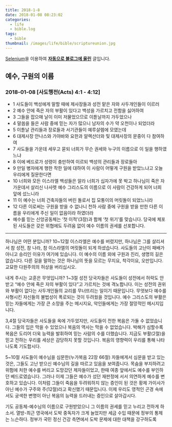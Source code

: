 ```yaml
---
title: 2018-1-8
date: 2018-01-08 08:23:02
categories:
  - life
  - bible.log
tags:
  - bible
thumbnail: /images/life/bible/scriptureunion.jpg
---
```



[Selenium](http://www.seleniumhq.org/)을 이용하여 **[자동으로 블로그에 올린](https://github.com/ddok2/selenium-dailybible)** 글입니다.

## 예수, 구원의 이름
### 2018-01-08   [사도행전(Acts) 4:1 - 4:12]


* 1 사도들이 백성에게 말할 때에 제사장들과 성전 맡은 자와 사두개인들이 이르러
* 2 예수 안에 죽은 자의 부활이 있다고 백성을 가르치고 전함을 싫어하여
* 3 그들을 잡으매 날이 이미 저물었으므로 이튿날까지 가두었으나
* 4 말씀을 들은 사람 중에 믿는 자가 많으니 남자의 수가 약 오천이나 되었더라
* 5 이튿날 관리들과 장로들과 서기관들이 예루살렘에 모였는데
* 6 대제사장 안나스와 가야바와 요한과 알렉산더와 및 대제사장의 문중이 다 참여하여
* 7 사도들을 가운데 세우고 묻되 너희가 무슨 권세와 누구의 이름으로 이 일을 행하였느냐
* 8 이에 베드로가 성령이 충만하여 이르되 백성의 관리들과 장로들아
* 9 만일 병자에게 행한 착한 일에 대하여 이 사람이 어떻게 구원을 받았느냐고 오늘 우리에게 질문한다면
* 10 너희와 모든 이스라엘 백성들은 알라 너희가 십자가에 못 박고 하나님이 죽은 자 가운데서 살리신 나사렛 예수 그리스도의 이름으로 이 사람이 건강하게 되어 너희 앞에 섰느니라
* 11 이 예수는 너희 건축자들의 버린 돌로서 집 모퉁이의 머릿돌이 되었느니라
* 12 다른 이로써는 구원을 받을 수 없나니 천하 사람 중에 구원을 받을 만한 다른 이름을 우리에게 주신 일이 없음이라 하였더라
* 예수를 믿는 신앙공동체는 ‘첫 이적’(3장)과 함께 ‘첫 위기’를 맞습니다. 당국에 체포된 사도들은 갖은 위협에도 두려움 없이 예수 이름의 권세를 선포합니다.


---------------------------------------

하나님은 어떤 분입니까?
10~12절 이스라엘은 예수를 버렸지만, 하나님은 그를 살리셔서 참 성전, 참 나라, 참 이스라엘의 머릿돌이 되게 하셨습니다. 사도들의 고난이 패배가 아니고 승리인 이유가 여기에 있습니다. 이 예수의 이름 외에 구원과 진리, 생명의 길은 없습니다. 다른 길을 말하는 것은 하나님의 뜻을 모르는 무지요, 착각이요, 오만입니다. 교묘한 다원주의의 허상을 버리십시오.

내게 주시는 교훈은 무엇입니까?
1~3절 성전 당국자들은 사도들이 성전에서 허락도 안 받고 “예수 안에 죽은 자의 부활이 있다”고 가르치는 것에 격노합니다. 이는 성전의 권위와 부활이 없다는 사두개인들의 교리를 무너뜨리는 일이기 때문입니다. 무엇보다 예수를 사형시킨 자신들의 불법성이 폭로되는 것이 두려웠을 것입니다. 예수 그리스도의 부활은 믿는 자들에게는 가장 큰 소망을 주는 메시지요, 악인들에게는 가장 절망적인 메시지입니다.

3,4절 당국자들은 사도들을 옥에 가두었지만, 사도들이 전한 복음은 가둘 수 없었습니다. 그들의 입은 막을 수 있었으나 복음의 역사는 막을 수 없었습니다. 박해가 심할수록 복음은 도리어 더욱 능력을 발휘하여 믿는 사람의 수를 더했습니다. 지금도 부활(2절)을 믿고 전하는 우리를 세상은 감당하지 못할 것입니다. 복음의 영향력이 우리를 통해 나타나도록 기도합시다.

5~10절 사도들이 예수님을 심문한(누가복음 22장 66절) 자들에게서 심문을 받고 있는 것은, 그들도 고난 받으신 예수님의 길을 따르고 있음을 보여줍니다. 목숨을 부지하려고 위험에 처한 예수를 버리고 도망갔던 제자들이었고, 한때 여종 앞에서도 예수를 부인하던 베드로였습니다. 그러나 이제 그들은 예수가 섰던 재판정에 서서 의연하게 예수를 변호하고 있습니다. 이처럼 그들이 죽음을 두려워하지 않는 증인이 된 것은 황제 가이사가 아닌 예수가 구주와 주(12절)라고 확신했기 때문입니다. 이제 우리도 영적인 곤경 속에서도 궁색한 변명이 아닌 복음의 능력을 드러내는 증인으로 살아갑시다.

기도
공동체-예수님의 이름으로 구원받았으니 그 이름의 권세를 믿고 누리고 전하게 하소서.
열방-최근 영국에서 도박 중독자가 크게 늘었지만 세금 수입 때문에 정부의 통제는 느슨하다. 정부가 국민 정신 건강 측면에서 도박 문제에 대한 대책을 강구하도록